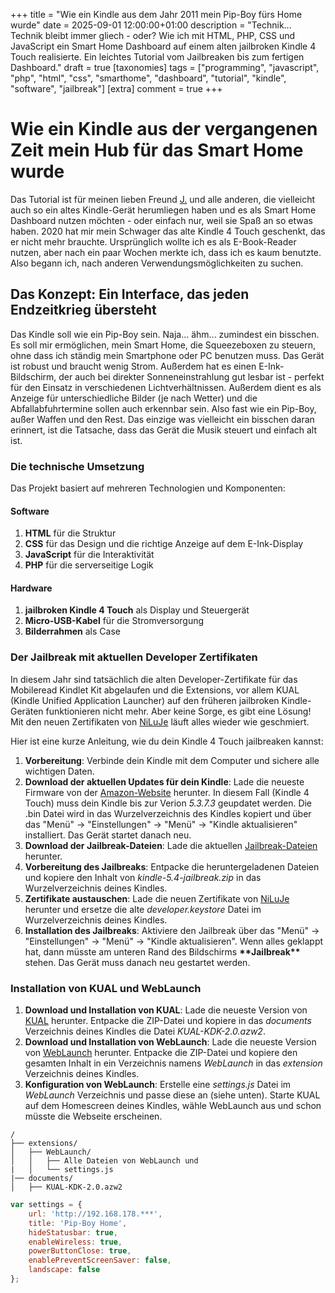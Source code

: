 +++
title = "Wie ein Kindle aus dem Jahr 2011 mein Pip-Boy fürs Home wurde"
date = 2025-09-01 12:00:00+01:00
description = "Technik... Technik bleibt immer gliech - oder? Wie ich mit HTML, PHP, CSS und JavaScript ein Smart Home Dashboard auf einem alten jailbroken Kindle 4 Touch realisierte. Ein leichtes Tutorial vom Jailbreaken bis zum fertigen Dashboard."
draft = true
[taxonomies]
tags = ["programming", "javascript", "php", "html", "css", "smarthome", "dashboard", "tutorial", "kindle", "software", "jailbreak"] 
[extra]
comment =  true
+++

# Wie ein Kindle aus der vergangenen Zeit mein Hub für das Smart Home wurde
Das Tutorial ist für meinen lieben Freund [J.](https://enthusiastic.dev/) und alle anderen, die vielleicht auch so ein altes Kindle-Gerät herumliegen haben und es als Smart Home Dashboard nutzen möchten - oder einfach nur, weil sie Spaß an so etwas haben. 2020 hat mir mein Schwager das alte Kindle 4 Touch geschenkt, das er nicht mehr brauchte. Ursprünglich wollte ich es als E-Book-Reader nutzen, aber nach ein paar Wochen merkte ich, dass ich es kaum benutzte. Also begann ich, nach anderen Verwendungsmöglichkeiten zu suchen.

## Das Konzept: Ein Interface, das jeden Endzeitkrieg übersteht
Das Kindle soll wie ein Pip-Boy sein. Naja... ähm... zumindest ein bisschen. Es soll mir ermöglichen, mein Smart Home, die Squeezeboxen zu steuern, ohne dass ich ständig mein Smartphone oder PC benutzen muss. Das Gerät ist robust und braucht wenig Strom. Außerdem hat es einen E-Ink-Bildschirm, der auch bei direkter Sonneneinstrahlung gut lesbar ist - perfekt für den Einsatz in verschiedenen Lichtverhältnissen. Außerdem dient es als Anzeige für unterschiedliche Bilder (je nach Wetter) und die Abfallabfuhrtermine sollen auch erkennbar sein. Also fast wie ein Pip-Boy, außer Waffen und den Rest. Das einzige was vielleicht ein bisschen daran erinnert, ist die Tatsache, dass das Gerät die Musik steuert und einfach alt ist.

### Die technische Umsetzung
Das Projekt basiert auf mehreren Technologien und Komponenten:
#### Software
1. **HTML** für die Struktur
2. **CSS** für das Design und die richtige Anzeige auf dem E-Ink-Display
3. **JavaScript** für die Interaktivität
4. **PHP** für die serverseitige Logik

#### Hardware
1. **jailbroken Kindle 4 Touch** als Display und Steuergerät
2. **Micro-USB-Kabel** für die Stromversorgung
3. **Bilderrahmen** als Case

### Der Jailbreak mit aktuellen Developer Zertifikaten
In diesem Jahr sind tatsächlich die alten Developer-Zertifikate für das Mobileread Kindlet Kit abgelaufen und die Extensions, vor allem KUAL (Kindle Unified Application Launcher) auf den früheren jailbroken Kindle-Geräten funktionieren nicht mehr. Aber keine Sorge, es gibt eine Lösung! Mit den neuen Zertifikaten von [NiLuJe](https://www.mobileread.com/forums/showpost.php?p=4506164&postcount=1295) läuft alles wieder wie geschmiert.

Hier ist eine kurze Anleitung, wie du dein Kindle 4 Touch jailbreaken kannst:

1. **Vorbereitung**: Verbinde dein Kindle mit dem Computer und sichere alle wichtigen Daten.
2. **Download der aktuellen Updates für dein Kindle**: Lade die neueste Firmware von der [Amazon-Website](https://www.amazon.com/-/de/gp/help/customer/display.html?nodeId=GX3VVAQS4DYDE5KE#GUID-4C9EFFF2-2B4E-4DB8-997D-6DC9B3566220__SECTION_AA6BD2D5AAF04CE196510F7D3FA2B2F0) herunter. In diesem Fall (Kindle 4 Touch) muss dein Kindle bis zur Verion *5.3.7.3* geupdatet werden. Die .bin Datei wird in das Wurzelverzeichnis des Kindles kopiert und über das "Menü" -> "Einstellungen" -> "Menü" -> "Kindle aktualisieren" installiert. Das Gerät startet danach neu.
3. **Download der Jailbreak-Dateien**: Lade die aktuellen [Jailbreak-Dateien](https://storage.gra.cloud.ovh.net/v1/AUTH_2ac4bfee353948ec8ea7fd1710574097/mr-public/Touch/kindle-jailbreak-1.16.N-r19426.tar.xz) herunter.
4. **Vorbereitung des Jailbreaks**: Entpacke die heruntergeladenen Dateien und kopiere den Inhalt von *kindle-5.4-jailbreak.zip* in das Wurzelverzeichnis deines Kindles.
5. **Zertifikate austauschen**: Lade die neuen Zertifikate von [NiLuJe](https://storage.gra.cloud.ovh.net/v1/AUTH_2ac4bfee353948ec8ea7fd1710574097/mr-public/KUAL/developer.keystore) herunter und ersetze die alte *developer.keystore* Datei im Wurzelverzeichnis deines Kindles.
6. **Installation des Jailbreaks**: Aktiviere den Jailbreak über das "Menü" -> "Einstellungen" -> "Menü" -> "Kindle aktualisieren". Wenn alles geklappt hat, dann müsste am unteren Rand des Bildschirms **\*\*Jailbreak\*\*** stehen. Das Gerät muss danach neu gestartet werden.

### Installation von KUAL und WebLaunch
1. **Download und Installation von KUAL**: Lade die neueste Version von [KUAL](https://www.mobileread.com/forums/showthread.php?t=225030) herunter. Entpacke die ZIP-Datei und kopiere in das *documents* Verzeichnis deines Kindles die Datei *KUAL-KDK-2.0.azw2*.
2. **Download und Installation von WebLaunch**: Lade die neueste Version von [WebLaunch](https://github.com/PaulFreund/WebLaunch) herunter. Entpacke die ZIP-Datei und kopiere den gesamten Inhalt in ein Verzeichnis namens *WebLaunch* in das *extension* Verzeichnis deines Kindles.
3. **Konfiguration von WebLaunch**: Erstelle eine *settings.js* Datei im *WebLaunch* Verzeichnis und passe diese an (siehe unten). Starte KUAL auf dem Homescreen deines Kindles, wähle WebLaunch aus und schon müsste die Webseite erscheinen.

```
/
├── extensions/
│   ├── WebLaunch/
│   │   ├── Alle Dateien von WebLaunch und
|   │   └── settings.js
|── documents/
│   ├── KUAL-KDK-2.0.azw2
```

```javascript
var settings = { 
	url: 'http://192.168.178.***', 
	title: 'Pip-Boy Home', 
	hideStatusbar: true,
	enableWireless: true,
	powerButtonClose: true,
	enablePreventScreenSaver: false,
	landscape: false
};
```